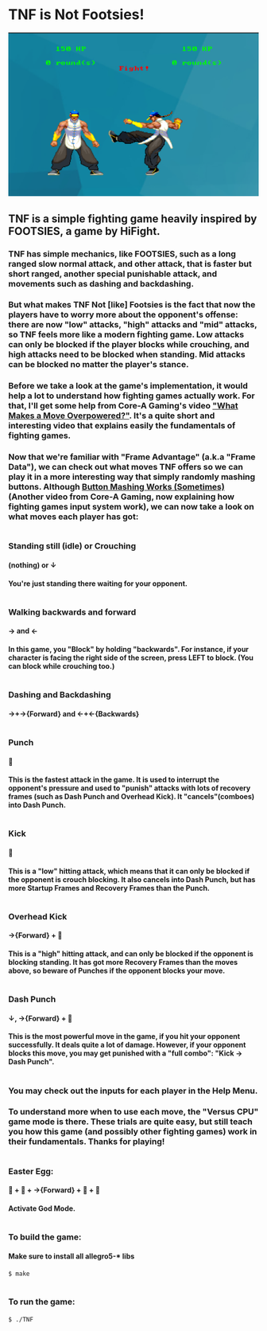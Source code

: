 # TNF is Not Footsies!

![In-game Screenshot](./screenshot.png)

## TNF is a simple fighting game heavily inspired by FOOTSIES, a game by HiFight.

### TNF has simple mechanics, like FOOTSIES, such as a long ranged slow normal attack, and other attack, that is faster but short ranged, another special punishable attack, and movements such as dashing and backdashing. 

### But what makes TNF Not [like] Footsies is the fact that now the players have to worry more about the opponent's offense: there are now "low" attacks, "high" attacks and "mid" attacks, so TNF feels more like a modern fighting game. Low attacks can only be blocked if the player blocks while crouching, and high attacks need to be blocked when standing. Mid attacks can be blocked no matter the player's stance.

### Before we take a look at the game's implementation, it would help a lot to understand how fighting games actually work. For that, I'll get some help from Core-A Gaming's video ["What Makes a Move Overpowered?"](https://www.youtube.com/watch?v=uQnfm911Xoc). It's a quite short and interesting video that explains easily the fundamentals of fighting games.

### Now that we're familiar with "Frame Advantage" (a.k.a "Frame Data"), we can check out what moves TNF offers so we can play it in a more interesting way that simply randomly mashing buttons. Although [Button Mashing Works (Sometimes)](https://www.youtube.com/watch?v=b2wX4EiD5tg) (Another video from Core-A Gaming, now explaining how fighting games input system work), we can now take a look on what moves each player has got:

#

### Standing still (idle) or Crouching
#### (nothing) or ↓
#### You're just standing there waiting for your opponent.
#

### Walking backwards and forward
#### → and ←
#### In this game, you "Block" by holding "backwards". For instance, if your character is facing the right side of the screen, press LEFT to block. (You can block while crouching too.)
#

### Dashing and Backdashing
#### →+→{Forward} and ←+←{Backwards}
#

### Punch
#### 👊
#### This is the fastest attack in the game. It is used to interrupt the opponent's pressure and used to "punish" attacks with lots of recovery frames (such as Dash Punch and Overhead Kick). It "cancels"(comboes) into Dash Punch.
#

### Kick
#### 👟
#### This is a "low" hitting attack, which means that it can only be blocked if the opponent is crouch blocking. It also cancels into Dash Punch, but has more Startup Frames and Recovery Frames than the Punch.
#

### Overhead Kick
#### →{Forward} + 👟
#### This is a "high" hitting attack, and can only be blocked if the opponent is blocking standing. It has got more Recovery Frames than the moves above, so beware of Punches if the opponent blocks your move.
#

### Dash Punch
#### ↓, →{Forward} + 👊
#### This is the most powerful move in the game, if you hit your opponent successfully. It deals quite a lot of damage. However, if your opponent blocks this move, you may get punished with a "full combo": "Kick -> Dash Punch".
#

### You may check out the inputs for each player in the Help Menu.

### To understand more when to use each move, the "Versus CPU" game mode is there. These trials are quite easy, but still teach you how this game (and possibly other fighting games) work in their fundamentals. Thanks for playing!
#

### Easter Egg:
#### 👊 + 👊 + →{Forward} + 👟 + 👊
#### Activate God Mode.
#

### To build the game:
#### Make sure to install all allegro5-* libs

```console
$ make
```
#
### To run the game:
```console
$ ./TNF
```